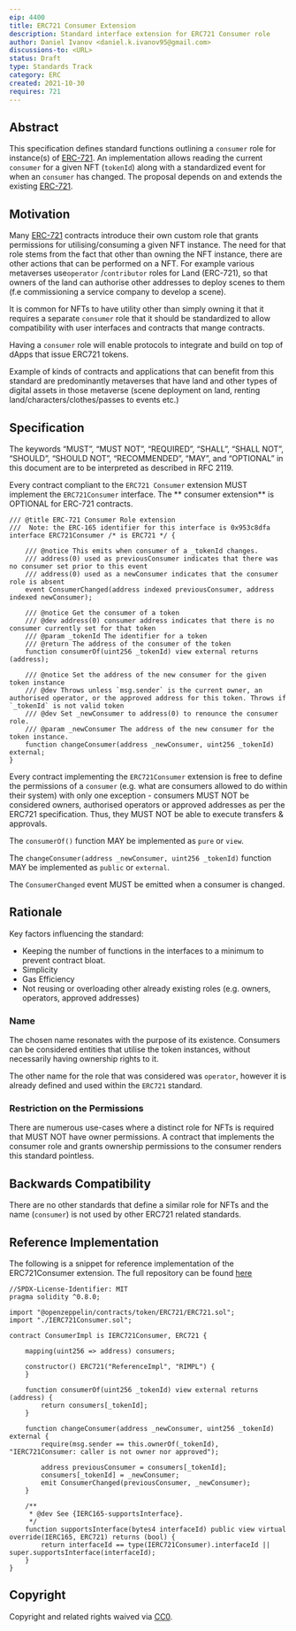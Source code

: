 ```yaml
---
eip: 4400
title: ERC721 Consumer Extension
description: Standard interface extension for ERC721 Consumer role  
author: Daniel Ivanov <daniel.k.ivanov95@gmail.com>
discussions-to: <URL>
status: Draft
type: Standards Track
category: ERC
created: 2021-10-30
requires: 721
---
```


## Abstract

This specification defines standard functions outlining a `consumer` role for instance(s)
of [ERC-721](https://eips.ethereum.org/EIPS/eip-721). An implementation allows reading the current `consumer` for a
given NFT (`tokenId`) along with a standardized event for when an `consumer` has changed. The proposal depends on and
extends the existing [ERC-721](https://eips.ethereum.org/EIPS/eip-721).

## Motivation

Many [ERC-721](https://eips.ethereum.org/EIPS/eip-721) contracts introduce their own custom role that grants permissions
for utilising/consuming a given NFT instance. The need for that role stems from the fact that other than owning the NFT
instance, there are other actions that can be performed on a NFT. For example various metaverses use`operator`
/`contributor`
roles for Land (ERC-721), so that owners of the land can authorise other addresses to deploy scenes to them (f.e
commissioning a service company to develop a scene).

It is common for NFTs to have utility other than simply owning it that it requires a separate `consumer` role that it
should be standardized to allow compatibility with user interfaces and contracts that mange contracts.

Having a `consumer` role will enable protocols to integrate and build on top of dApps that issue ERC721 tokens.

Example of kinds of contracts and applications that can benefit from this standard are predominantly metaverses that
have land and other types of digital assets in those metaverse (scene deployment on land, renting
land/characters/clothes/passes to events etc.)

## Specification

The keywords “MUST”, “MUST NOT”, “REQUIRED”, “SHALL”, “SHALL NOT”, “SHOULD”, “SHOULD NOT”, “RECOMMENDED”, “MAY”, and
“OPTIONAL” in this document are to be interpreted as described in RFC 2119.

Every contract compliant to the `ERC721 Consumer` extension MUST implement the `ERC721Consumer` interface. The **
consumer extension** is OPTIONAL for ERC-721 contracts.

```solidity
/// @title ERC-721 Consumer Role extension
///  Note: the ERC-165 identifier for this interface is 0x953c8dfa
interface ERC721Consumer /* is ERC721 */ {

    /// @notice This emits when consumer of a _tokenId changes.
    /// address(0) used as previousConsumer indicates that there was no consumer set prior to this event
    /// address(0) used as a newConsumer indicates that the consumer role is absent  
    event ConsumerChanged(address indexed previousConsumer, address indexed newConsumer);

    /// @notice Get the consumer of a token
    /// @dev address(0) consumer address indicates that there is no consumer currently set for that token
    /// @param _tokenId The identifier for a token
    /// @return The address of the consumer of the token
    function consumerOf(uint256 _tokenId) view external returns (address);

    /// @notice Set the address of the new consumer for the given token instance
    /// @dev Throws unless `msg.sender` is the current owner, an authorised operator, or the approved address for this token. Throws if `_tokenId` is not valid token
    /// @dev Set _newConsumer to address(0) to renounce the consumer role. 
    /// @param _newConsumer The address of the new consumer for the token instance.
    function changeConsumer(address _newConsumer, uint256 _tokenId) external;
}
```

Every contract implementing the `ERC721Consumer` extension is free to define the permissions of a `consumer` (e.g. what
are consumers allowed to do within their system) with only one exception - consumers MUST NOT be considered owners,
authorised operators or approved addresses as per the ERC721 specification. Thus, they MUST NOT be able to execute
transfers & approvals.

The `consumerOf()` function MAY be implemented as `pure` or `view`.

The `changeConsumer(address _newConsumer, uint256 _tokenId)` function MAY be implemented as `public` or `external`.

The `ConsumerChanged` event MUST be emitted when a consumer is changed.

## Rationale

Key factors influencing the standard:

- Keeping the number of functions in the interfaces to a minimum to prevent contract bloat.
- Simplicity
- Gas Efficiency
- Not reusing or overloading other already existing roles (e.g. owners, operators, approved addresses)

### Name

The chosen name resonates with the purpose of its existence. Consumers can be considered entities that utilise the token
instances, without necessarily having ownership rights to it.

The other name for the role that was considered was `operator`, however it is already defined and used within
the `ERC721` standard.

### Restriction on the Permissions

There are numerous use-cases where a distinct role for NFTs is required that MUST NOT have owner permissions. A contract
that implements the consumer role and grants ownership permissions to the consumer renders this standard pointless.

## Backwards Compatibility

There are no other standards that define a similar role for NFTs and the name (`consumer`) is not used by other ERC721
related standards.

## Reference Implementation

The following is a snippet for reference implementation of the ERC721Consumer extension. The full repository can be
found [here](https://github.com/Daniel-K-Ivanov/eip-721-consumer-extension)

```solidity
//SPDX-License-Identifier: MIT
pragma solidity ^0.8.0;

import "@openzeppelin/contracts/token/ERC721/ERC721.sol";
import "./IERC721Consumer.sol";

contract ConsumerImpl is IERC721Consumer, ERC721 {

    mapping(uint256 => address) consumers;

    constructor() ERC721("ReferenceImpl", "RIMPL") {
    }

    function consumerOf(uint256 _tokenId) view external returns (address) {
        return consumers[_tokenId];
    }

    function changeConsumer(address _newConsumer, uint256 _tokenId) external {
        require(msg.sender == this.ownerOf(_tokenId), "IERC721Consumer: caller is not owner nor approved");

        address previousConsumer = consumers[_tokenId];
        consumers[_tokenId] = _newConsumer;
        emit ConsumerChanged(previousConsumer, _newConsumer);
    }

    /**
     * @dev See {IERC165-supportsInterface}.
     */
    function supportsInterface(bytes4 interfaceId) public view virtual override(IERC165, ERC721) returns (bool) {
        return interfaceId == type(IERC721Consumer).interfaceId || super.supportsInterface(interfaceId);
    }
}
```

## Copyright

Copyright and related rights waived via [CC0](https://creativecommons.org/publicdomain/zero/1.0/).